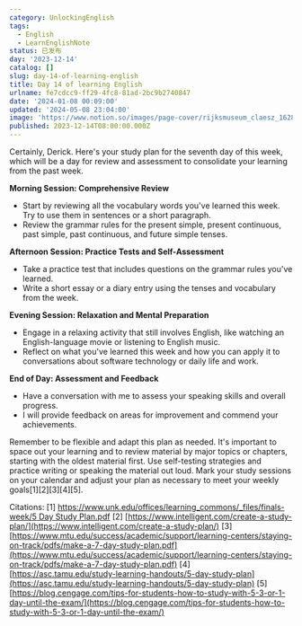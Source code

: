 ```yaml
---
category: UnlockingEnglish
tags:
  - English
  - LearnEnglishNote
status: 已发布
day: '2023-12-14'
catalog: []
slug: day-14-of-learning-english
title: Day 14 of learning English
urlname: fe7cdcc9-ff29-4fc8-81ad-2bc9b2740847
date: '2024-01-08 00:09:00'
updated: '2024-05-08 23:04:00'
image: 'https://www.notion.so/images/page-cover/rijksmuseum_claesz_1628.jpg'
published: 2023-12-14T08:00:00.000Z
---
```


Certainly, Derick. Here's your study plan for the seventh day of this week, which will be a day for review and assessment to consolidate your learning from the past week.


**Morning Session: Comprehensive Review**

- Start by reviewing all the vocabulary words you've learned this week. Try to use them in sentences or a short paragraph.
- Review the grammar rules for the present simple, present continuous, past simple, past continuous, and future simple tenses.

**Afternoon Session: Practice Tests and Self-Assessment**

- Take a practice test that includes questions on the grammar rules you've learned.
- Write a short essay or a diary entry using the tenses and vocabulary from the week.

**Evening Session: Relaxation and Mental Preparation**

- Engage in a relaxing activity that still involves English, like watching an English-language movie or listening to English music.
- Reflect on what you've learned this week and how you can apply it to conversations about software technology or daily life and work.

**End of Day: Assessment and Feedback**

- Have a conversation with me to assess your speaking skills and overall progress.
- I will provide feedback on areas for improvement and commend your achievements.

Remember to be flexible and adapt this plan as needed. It's important to space out your learning and to review material by major topics or chapters, starting with the oldest material first. Use self-testing strategies and practice writing or speaking the material out loud. Mark your study sessions on your calendar and adjust your plan as necessary to meet your weekly goals[1][2][3][4][5].


Citations:
[1] [https://www.unk.edu/offices/learning_commons/_files/finals-week/5 Day Study Plan.pdf](https://www.unk.edu/offices/learning_commons/_files/finals-week/5%20Day%20Study%20Plan.pdf)
[2] [https://www.intelligent.com/create-a-study-plan/](https://www.intelligent.com/create-a-study-plan/)
[3] [https://www.mtu.edu/success/academic/support/learning-centers/staying-on-track/pdfs/make-a-7-day-study-plan.pdf](https://www.mtu.edu/success/academic/support/learning-centers/staying-on-track/pdfs/make-a-7-day-study-plan.pdf)
[4] [https://asc.tamu.edu/study-learning-handouts/5-day-study-plan](https://asc.tamu.edu/study-learning-handouts/5-day-study-plan)
[5] [https://blog.cengage.com/tips-for-students-how-to-study-with-5-3-or-1-day-until-the-exam/](https://blog.cengage.com/tips-for-students-how-to-study-with-5-3-or-1-day-until-the-exam/)

